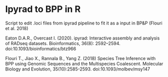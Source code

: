 # Ipyrad to BPP in R

Script to edit .loci files from ipyrad pipeline to fit it as a input in BP&P (Flouri et al. 2018)

Eaton D.A.R., Overcast I. (2020). ipyrad: Interactive assembly and analysis of RADseq datasets. Bioinformatics, 36(8): 2592–2594. doi:10.1093/bioinformatics/btz966

Flouri T., Jiao X., Rannala B., Yang Z. (2018) Species Tree Inference with BPP using Genomic Sequences and the Multispecies Coalescent. Molecular Biology and Evolution, 35(10):2585-2593. doi:10.1093/molbev/msy147
